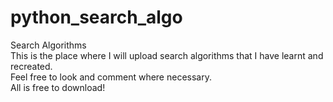 # python_search_algo
Search Algorithms\
This is the place where I will upload search algorithms that I have learnt and recreated.\
Feel free to look and comment where necessary. \
All is free to download!
